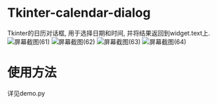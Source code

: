# Tkinter-calendar-dialog
 Tkinter的日历对话框, 用于选择日期和时间, 并将结果返回到widget.text上.
![屏幕截图(61)](https://user-images.githubusercontent.com/30211566/210386969-5dc55569-defd-4cd4-9781-a575fc1bdd76.png)
![屏幕截图(62)](https://user-images.githubusercontent.com/30211566/210386980-3a5617d7-bb14-4f95-8ce2-7f5318c296cf.png)
![屏幕截图(63)](https://user-images.githubusercontent.com/30211566/210386987-f6213798-bcb6-46f8-ae9a-53df375a4b7a.png)
![屏幕截图(64)](https://user-images.githubusercontent.com/30211566/210386994-2f699809-c02a-4506-a624-19993e701fa2.png)

# 使用方法
详见demo.py
